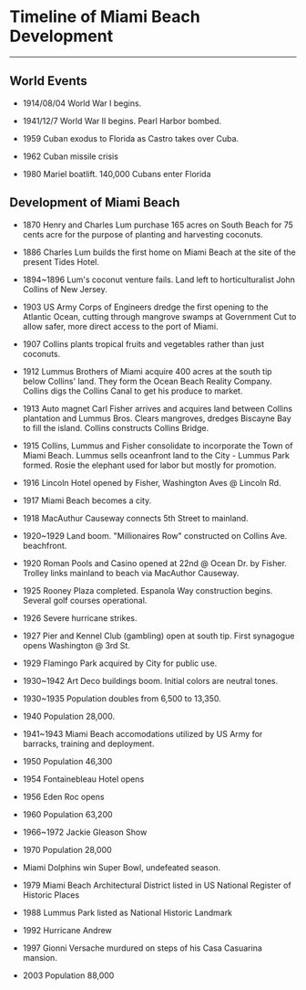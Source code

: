 # Timeline of Miami Beach Development

----

## World Events

* 1914/08/04 World War I begins.

* 1941/12/7 World War II begins. Pearl Harbor bombed.

* 1959 Cuban exodus to Florida as Castro takes over Cuba.

* 1962 Cuban missile crisis

* 1980 Mariel boatlift. 140,000 Cubans enter Florida


## Development of Miami Beach

* 1870 Henry and Charles Lum purchase 165 acres on South Beach for 75 cents acre for the purpose of planting and harvesting coconuts.

* 1886 Charles Lum builds the first home on Miami Beach at the site of the present Tides Hotel.

* 1894~1896 Lum's coconut venture fails. Land left to horticulturalist John Collins of New Jersey.

* 1903 US Army Corps of Engineers dredge the first opening to the Atlantic Ocean, cutting through mangrove swamps at Government Cut to allow safer, more direct access to the port of Miami.

* 1907 Collins plants tropical fruits and vegetables rather than just coconuts.

* 1912 Lummus Brothers of Miami acquire 400 acres at the south tip below Collins' land. They form the Ocean Beach Reality Company. Collins digs the Collins Canal to get his produce to market.

* 1913 Auto magnet Carl Fisher arrives and acquires land between Collins plantation and Lummus Bros. Clears mangroves, dredges Biscayne Bay to fill the island. Collins constructs Collins Bridge.

* 1915 Collins, Lummus and Fisher consolidate to incorporate the Town of Miami Beach. Lummus sells oceanfront land to the City - Lummus Park formed. Rosie the elephant used for labor but mostly for promotion.

* 1916 Lincoln Hotel opened by Fisher, Washington Aves @ Lincoln Rd.

* 1917 Miami Beach becomes a city.

* 1918 MacAuthur Causeway connects 5th Street to mainland.

* 1920~1929 Land boom. "Millionaires Row" constructed on Collins Ave. beachfront.

* 1920 Roman Pools and Casino opened at 22nd @ Ocean Dr. by Fisher. Trolley links mainland to beach via MacAuthor Causeway.

* 1925 Rooney Plaza completed. Espanola Way construction begins. Several golf courses operational.

* 1926 Severe hurricane strikes.

* 1927 Pier and Kennel Club (gambling) open at south tip. First synagogue opens Washington @ 3rd St.

* 1929 Flamingo Park acquired by City for public use.

* 1930~1942 Art Deco buildings boom. Initial colors are neutral tones.

* 1930~1935 Population doubles from 6,500 to 13,350.

* 1940 Population 28,000.

* 1941~1943 Miami Beach accomodations utilized by US Army for barracks, training and deployment. 

* 1950 Population 46,300

* 1954 Fontainebleau Hotel opens

* 1956 Eden Roc opens

* 1960 Population 63,200

* 1966~1972 Jackie Gleason Show

* 1970 Population 28,000

* Miami Dolphins win Super Bowl, undefeated season.

* 1979 Miami Beach Architectural District listed in US National Register of Historic Places

* 1988 Lummus Park listed as National Historic Landmark

* 1992 Hurricane Andrew

* 1997 Gionni Versache murdured on steps of his Casa Casuarina mansion.

* 2003 Population 88,000